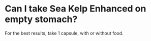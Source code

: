 # Can I take Sea Kelp Enhanced on empty stomach?

For the best results, take 1 capsule, with or without food.